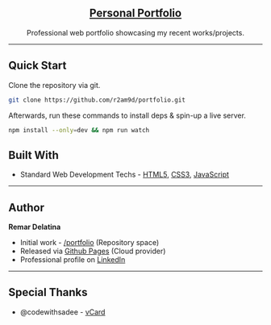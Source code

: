 <p align="center">
    <a href="https://r2am9d.github.io/portfolio">
        <h2 align="center">Personal Portfolio</h2>
    </a>
    <p align="center">Professional web portfolio showcasing my recent works/projects.</p>
</p>

---

## Quick Start

Clone the repository via git.

```sh
git clone https://github.com/r2am9d/portfolio.git
```

Afterwards, run these commands to install deps & spin-up a live server.

```sh
npm install --only=dev && npm run watch
```

## Built With

* Standard Web Development Techs - [HTML5](https://developer.mozilla.org/en-US/docs/Web/HTML), [CSS3](https://developer.mozilla.org/en-US/docs/Web/CSS), [JavaScript](https://developer.mozilla.org/en-US/docs/Web/JavaScript)

---

## Author

**Remar Delatina** 
* Initial work - [/portfolio](https://github.com/r2am9d/portfolio) (Repository space)
* Released via [Github Pages](https://pages.github.com/) (Cloud provider)
* Professional profile on [LinkedIn](https://ph.linkedin.com/in/ram-delatina)

---

## Special Thanks

* @codewithsadee - [vCard](https://github.com/codewithsadee/vcard-personal-portfolio)
